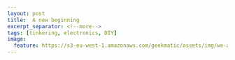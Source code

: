 ```yaml
---
layout: post
title:  A new beginning
excerpt_separator: <!--more-->
tags: [tinkering, electronics, DIY]
image:
  feature: https://s3-eu-west-1.amazonaws.com/geekmatic/assets/img/we-are-geekmatic.gif
---
```

<a href="https://s3-eu-west-1.amazonaws.com/geekmatic/assets/img/we-are-geekmatic.gif">
  <img src="https://s3-eu-west-1.amazonaws.com/geekmatic/assets/img/we-are-geekmatic.gif" alt="">
</a>